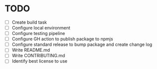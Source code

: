 # TODO

- [ ] Create build task
- [ ] Configure local environment
- [ ] Configure testing pipeline
- [ ] Configure GH action to publish package to npmjs
- [ ] Configure standard release to bump package and create change log
- [ ] Write README.md
- [ ] Write CONTRIBUTING.md
- [ ] Identify best license to use